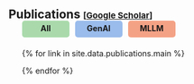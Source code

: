 <script>
  let activeBlock = null; // To keep track of the currently active block

  // Show publications based on type
  function showPublications(type) {
    const allItems = document.querySelectorAll('.pub-item');

    // Show or hide items based on the type
    allItems.forEach(item => {
      const itemTypes = item.getAttribute('data-type').split(',');
      if (type === 'all' || itemTypes.includes(type)) {
        item.style.display = 'block'; // Show matching items
      } else {
        item.style.display = 'none'; // Hide non-matching items
      }
    });
  }

  // Function to handle mouse enter and keep the active type
  function handleMouseEnter(block) {
    // Remove the active class from the previously active block
    if (activeBlock) {
      activeBlock.classList.remove('active');
    }
    
    // Set the current block as active and show its publications
    activeBlock = block;
    activeBlock.classList.add('active');
    showPublications(block.getAttribute('data-type')); // Show publications for the active type
  }

  // Show all publications by default on page load
  window.onload = function() {
    showPublications('all');
  };
</script>

<!-- CSS to style the filter blocks and publication items -->
<style>
  .pub-type-filter {
    display: flex;
    justify-content: flex-start;
    margin-bottom: 20px;
  }

  .pub-type {
    width: 80px; /* Set a fixed width for all blocks */
    height: 26px; /* Set a fixed height */
    line-height: 24px; /* Vertically center the text */
    background-color: #f1f1f1;
    border-radius: 5px;
    cursor: pointer;
    text-align: center;
    font-weight: bold;
    transition: background-color 0.3s ease;
    margin-right: 10px;
    border: 2px solid transparent;
  }

  .pub-type[data-type="all"] {
      background-color: #aadaac; /* Green */
      /*color: #4CAF50;*/
  }
    
  .pub-type[data-type="mllm"] {
      background-color: #f4a286; /* Blue */
  }
    
  .pub-type[data-type="genai"] {
      background-color: #9abcec; /* Orange */
  }

/* Hover state */
.pub-type:hover {
  opacity: 0.8; /* Slight transparency on hover */
}

/* Active class for keeping the border color */
.active {
  border-color: inherit; /* Retain the inherited border color */
}

/* Change background and text color on hover */
.pub-type[data-type="all"]:hover,
.active[data-type="all"] {
  background-color: #4dae50; /* Darker green */
  color: #e0e0e0; /* Light gray text */
}

.pub-type[data-type="mllm"]:hover,
.active[data-type="mllm"] {
  background-color: #e64a19; /* Darker blue */ 
  color: white; /* White text */
}

.pub-type[data-type="genai"]:hover,
.active[data-type="genai"] {
  background-color: #1e88e5; /* Darker orange */
  color: white; /* White text */
}

  .pub-item {
    display: none; /* Initially hidden */
  }
</style>

<br>
<h2 id="publications" style="margin: 2px 0px -15px;">Publications <temp style="font-size:15px;">[</temp><a href="https://scholar.google.com/citations?hl=en&user=MbSyLggAAAAJ" target="_blank" style="font-size:15px;">Google Scholar</a><temp style="font-size:15px;">]</temp></h2>

<div class="publications">
<ol class="bibliography">

<div class="pub-type-filter">
  <div class="pub-type" data-type="all" onmouseover="showPublications('all')">All</div>
  <div class="pub-type" data-type="genai" onmouseover="showPublications('genai')">GenAI</div>
  <div class="pub-type" data-type="mllm" onmouseover="showPublications('mllm')">MLLM</div>
</div>

{% for link in site.data.publications.main %}

<li class="pub-item" data-type="{{ link.type }}">
<div class="pub-row">
  <div class="col-sm-3 abbr" style="position: relative;padding-right: 15px;padding-left: 15px;">
    {% if link.image %} 
    <img src="{{ link.image }}" playsinline="" class="teaser img-fluid z-depth-1" style="width=100;height=40%">
    {% endif %}
    {% if link.video %}
    <video poster="" id="teaser" autoplay muted loop class="teaser img-fluid z-depth-1">
    <source src="{{ link.video }}" type="video/mp4">
    </video>
    {% endif %}
    {% if link.conference_short %} 
    <abbr class="badge">{{ link.conference_short }}</abbr>
    {% endif %}
    {% if link.is_preprint %} 
    <abbrp class="badge">Preprint</abbrp>
    {% endif %}
  </div>
  <div class="col-sm-9" style="position: relative;padding-right: 15px;padding-left: 20px;">
      <div class="title"><a href="{{ link.pdf }}">{{ link.title }}</a></div>
      <div class="author">{{ link.authors }}</div>
      <div class="periodical"><em>{{ link.conference }}</em>
      </div>
    <div class="links">
      {% if link.page %} 
      <a href="{{ link.page }}" target="_blank" class="btn btn-sm z-depth-0" role="button" target="_blank" style="font-size:12px;">Project Page</a>
      {% endif %}
      {% if link.pdf %} 
      <a href="{{ link.pdf }}" target="_blank" class="btn btn-sm z-depth-0" role="button" target="_blank" style="font-size:12px;">PDF</a>
      {% endif %}
      {% if link.code %} 
      <a href="{{ link.code }}" target="_blank" class="btn btn-sm z-depth-0" role="button" target="_blank" style="font-size:12px;">Code</a>
      {% endif %}
      {% if link.bibtex %} 
      <a href="{{ link.cbibtex }}" target="_blank" class="btn btn-sm z-depth-0" role="button" target="_blank" style="font-size:12px;">BibTex</a>
      {% endif %}
      {% if link.notes %} 
      <strong> &nbsp; <i style="color:#e74d3c">{{ link.notes }}</i></strong>
      {% endif %}
      {% if link.others %} 
      {{ link.others }}
      {% endif %}
    </div>
  </div>
</div>
<br>
</li>

{% endfor %}

</ol>
</div>

